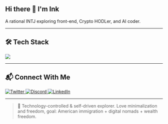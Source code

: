 ## Hi there 👋 I'm Ink
A rational INTJ exploring front-end, Crypto HODLer, and AI coder.

---

## 🛠 Tech Stack

<p align="left">
  <img src="https://skillicons.dev/icons?i=swift,python,pytorch,tensorflow,html,css,js,vue,cloudflare,rust,flask,md,latex,matlab,git,github,vscode,pycharm,windows,apple,ps" />
</p>

---

## 📬 Connect With Me

<p align="left">
  <a href="https://twitter.com/ink_thesilent">
    <img src="https://skillicons.dev/icons?i=twitter" alt="Twitter"/>
  </a>
  <a href="https://discord.com/users/huinkling">
    <img src="https://skillicons.dev/icons?i=discord" alt="Discord"/>
  </a>
  <a href="https://linkedin.com">
    <img src="https://skillicons.dev/icons?i=linkedin" alt="LinkedIn"/>
  </a>
</p>

---

> 🎯 Technology-controlled & self-driven explorer. Love minimalization and freedom, goal: American immigration + digital nomads + wealth freedom.
